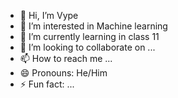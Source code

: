 - 👋 Hi, I’m Vype
- 👀 I’m interested in Machine learning
- 🌱 I’m currently learning in class 11
- 💞️ I’m looking to collaborate on ...
- 📫 How to reach me ...
- 😄 Pronouns: He/Him
- ⚡ Fun fact: ...

<!---
Praveen07d/Praveen07d is a ✨ special ✨ repository because its `README.md` (this file) appears on your GitHub profile.
You can click the Preview link to take a look at your changes.
--->
